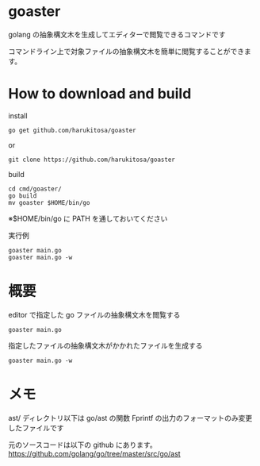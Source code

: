 # goaster

golang の抽象構文木を生成してエディターで閲覧できるコマンドです

コマンドライン上で対象ファイルの抽象構文木を簡単に閲覧することができます。

# How to download and build

install

```
go get github.com/harukitosa/goaster
```

or

```
git clone https://github.com/harukitosa/goaster
```

build

```
cd cmd/goaster/
go build
mv goaster $HOME/bin/go
```

※\$HOME/bin/go に PATH を通しておいてください

実行例

```
goaster main.go
goaster main.go -w
```

# 概要

editor で指定した go ファイルの抽象構文木を閲覧する

```
goaster main.go
```

指定したファイルの抽象構文木がかかれたファイルを生成する

```
goaster main.go -w
```

# メモ

ast/ ディレクトリ以下は go/ast の関数 Fprintf の出力のフォーマットのみ変更したファイルです

元のソースコードは以下の github にあります。
https://github.com/golang/go/tree/master/src/go/ast
